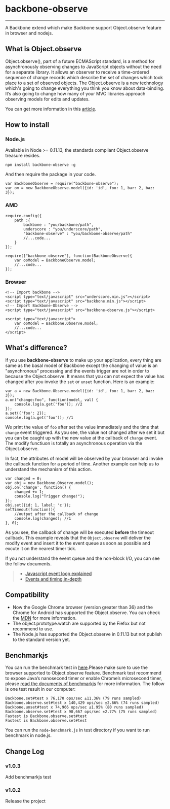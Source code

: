 # backbone-observe

------

A Backbone extend which make Backbone support Object.observe feature in browser and nodejs.

## What is Object.observe
Object.observe(), part of a future ECMAScript standard, is a method for asynchronously observing changes to JavaScript objects without the need for a separate library. It allows an observer to receive a time-ordered sequence of change records which describe the set of changes which took place to a set of observed objects.
The Object.observe is a new technology which's going to change everything you think you know about data-binding. It’s also going to change how many of your MVC libraries approach observing models for edits and updates.

You can get more information in this [article][1].

## How to install
### Node.js
Available in Node >= 0.11.13, the standards compliant Object.observe treasure resides.

    npm install backbone-observe -g

And then require the package in your code.

    var BackboneObserve = require("backbone-observe");
    var om = new BackboneObserve.model({id: 'id', foo: 1, bar: 2, baz: 3});

### AMD
    require.config({
        path :{
            backbone : "you/backbone/path",
            underscore : "you/underscore/path",
            "backbone-observe" : "you/backbone-observe/path"
            //...code...
        }
    });

    require(["backbone-observe"], function(BackboneObserve){
        var ooModel = BackboneObserve.model;
        //...code...
    });

### Browser
    <!-- Import backbone -->
    <script type="text/javascript" src="underscore.min.js"></script>
    <script type="text/javascript" src="backbone.min.js"></script>
    <!-- Import Backbone-Observe -->
    <script type="text/javascript" src="backbone-observe.js"></script>

    <script type="text/javascript">
        var ooModel = Backbone.Observe.model;
        //...code...
    </script>

## What's difference?
If you use **backbone-observe** to make up your application, every thing are same as the basal model of Backbone except the changing of value is an "asynchronous" processing and the events trigger are not in order to because the Object.observe. It means that you can not expect the value has changed after you invoke the `set` or `unset` function.
Here is an example:

    var a = new Backbone.Observe.model({id: 'id', foo: 1, bar: 2, baz: 3});
    a.on("change:foo", function(model, val) {
        console.log(a.get('foo')); //2
    });
    a.set({'foo': 2});
    console.log(a.get('foo')); //1

We print the value of `foo` after set the value immediately and the time that `change` event triggered. As you see, the value not changed after we set it but you can be caught up with the new value at the callback of `change` event.
The modify functiuon is totally an asynchronous operation via the Object.observe.

In fact, the attributes of model will be observed by your browser and invoke the callback function for a period of time.
Another example can help us to understand the mechanism of this action.

    var changed = 0;
    var obj = new Backbone.Observe.model();
    obj.on('change', function() {
        changed += 1;
        console.log("Trigger change!");
    });
    obj.set({id: 1, label: 'c'});
    setTimeout(function(){
        //output after the callback of change
        console.log(changed); //1
    }, 0);

As you see, the callback of change will be executed **before** the timeout callback. This example reveals that the `Object.observe` will deliver the modify event and insert it to the event queue as soon as possible and excute it on the nearest timer tick.

If you not understand the event queue and the non-block I/O, you can see the follow documents.
> * [Javascript event loop explained][2]
> * [Events and timing in-depth][3]

## Compatibility
* Now the Google Chrome browser (version greater than 36) and the Chrome for Android has supported the Object.observe. You can check the [MDN][4] for more information.
* The object.prototype.watch are supported by the Fiefox but not recommend to use.
* The Node.js has supported the Object.observe in 0.11.13 but not publish to the standard version yet.

## Benchmarkjs
You can run the benchmark test in [here][5].Please make sure to use the browser supported to Object.observe feature.
Benchmark test recommend to expose Java’s nanosecond timer or enable Chrome’s microsecond timer, please [read the documents of benchmarkjs][6] for more information.
The follow is one test result in our computer:

    Backbone.set#test x 76,170 ops/sec ±11.36% (79 runs sampled)
    Backbone.observe.set#test x 140,429 ops/sec ±2.66% (74 runs sampled)
    Backbone.unset#test x 74,966 ops/sec ±1.95% (80 runs sampled)
    Backbone.observe.set#test x 90,667 ops/sec ±2.77% (75 runs sampled)
    Fastest is Backbone.observe.set#test
    Fastest is Backbone.observe.set#test

You can run the `node-benchmark.js` in test directory if you want to run benchmark in node.js.

## Change Log
### v1.0.3
Add benchmarkjs test

### v1.0.2
Release the project

[1]: http://www.html5rocks.com/en/tutorials/es7/observe/?redirect_from_locale=zh
[2]: http://blog.carbonfive.com/2013/10/27/the-javascript-event-loop-explained
[3]: http://javascript.info/tutorial/events-and-timing-depth#javascript-is-single-threaded
[4]: https://developer.mozilla.org/en-US/docs/Web/JavaScript/Reference/Global_Objects/Object/observe
[5]: http://www.jonecasper.com/Backbone.Observe/test/benchmark.html
[6]: http://benchmarkjs.com/